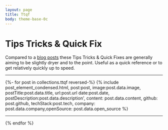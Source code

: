 ```yaml
---
layout: page
title: Ttqf
body: theme-base-0c
---
```


# Tips Tricks & Quick Fix  
<p class="intro">
Compared to a <a href="/categories/blog/">blog posts</a> these  Tips Tricks & Quick Fixes are generally aiming to be slightly dryer and to the point. Useful as a quick reference or to get relatively quickly up to speed.
</p>
<hr>

<!-- <ul>
{%- for post in collections.ttqf  reversed -%}
  <li{% if page.url == post.url %} aria-current="page"{% endif %}>
   <a href="{{ post.url }}">{{ post.data.title }}</a>
  </li>
{%- endfor -%}
</ul> -->

{%- for post in collections.ttqf reversed-%}
	{% include post_element_condensed.html, post:post, image:post.data.image, postTitle:post.data.title, url:post.url date:post.date, postDescription:post.data.description', content: post.data.content, github: post.github, techStack:post.tech, company: post.data.company,openSource: post.data.open_source %} 
<hr>
{% endfor %} 

<!-- post in site.categories.ttqf -->
<!-- <dl class="dl-horizontal">
	{% for tag in site.tags %}
		<dt><h2>{{tag[0] | capitalize }} </h2></dt>
			{% for post in tag[1] %}
				<dd>{% include post_element_ttqf.html title=post.title url=post.url date=post.date description=post.description  content=post.content %} </dd>
			{% endfor %}
		<hr>
	{% endfor %}
</dl> -->



